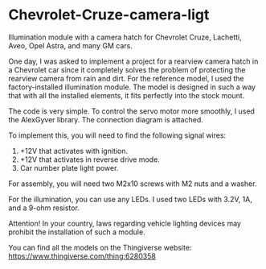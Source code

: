 # Chevrolet-Cruze-camera-ligt

Illumination module with a camera hatch for Chevrolet Cruze, Lachetti, Aveo, Opel Astra, and many GM cars.

One day, I was asked to implement a project for a rearview camera hatch in a Chevrolet car since it completely solves the problem of protecting the rearview camera from rain and dirt.
For the reference model, I used the factory-installed illumination module. The model is designed in such a way that with all the installed elements, it fits perfectly into the stock mount.

The code is very simple. To control the servo motor more smoothly, I used the AlexGyver library.
The connection diagram is attached.

To implement this, you will need to find the following signal wires:
1.	+12V that activates with ignition.
2.	+12V that activates in reverse drive mode.
3.	Car number plate light power.
   
For assembly, you will need two M2x10 screws with M2 nuts and a washer.

For the illumination, you can use any LEDs. I used two LEDs with 3.2V, 1A, and a 9-ohm resistor.

Attention! In your country, laws regarding vehicle lighting devices may prohibit the installation of such a module.

You can find all the models on the Thingiverse website:
https://www.thingiverse.com/thing:6280358
